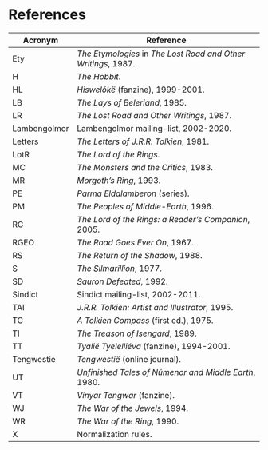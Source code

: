 # References

| Acronym       | Reference   |
| ------------- | ----------- |
| Ety | _The Etymologies_ in _The Lost Road and Other Writings_, 1987. |
| H | _The Hobbit_. |
| HL | _Hiswelókë_ (fanzine), 1999-2001. |
| LB | _The Lays of Beleriand_, 1985. |
| LR | _The Lost Road and Other Writings_, 1987. |
| Lambengolmor | Lambengolmor mailing-list, 2002-2020. |
| Letters |  _The Letters of J.R.R. Tolkien_, 1981. |
| LotR | _The Lord of the Rings_. |
| MC | _The Monsters and the Critics_, 1983. |
| MR | _Morgoth’s Ring_, 1993. |
| PE | _Parma Eldalamberon_ (series). |
| PM | _The Peoples of Middle-Earth_, 1996. |
| RC | _The Lord of the Rings: a Reader’s Companion_, 2005. |
| RGEO | _The Road Goes Ever On_, 1967. |
| RS | _The Return of the Shadow_, 1988. |
| S | _The Silmarillion_, 1977. |
| SD | _Sauron Defeated_, 1992. |
| Sindict | Sindict mailing-list, 2002-2011. |
| TAI | _J.R.R. Tolkien: Artist and Illustrator_, 1995. |
| TC | _A Tolkien Compass_ (first ed.), 1975. |
| TI | _The Treason of Isengard_, 1989. |
| TT | _Tyalië Tyelelliéva_ (fanzine), 1994-2001. |
| Tengwestie | _Tengwestië_ (online journal). |
| UT | _Unfinished Tales of Númenor and Middle Earth_, 1980. |
| VT | _Vinyar Tengwar_ (fanzine). |
| WJ | _The War of the Jewels_, 1994. |
| WR | _The War of the Ring_, 1990. |
| X | Normalization rules. |
